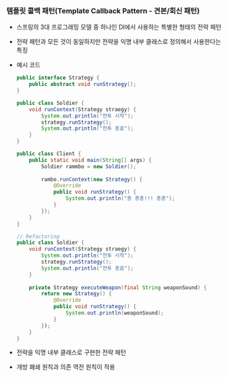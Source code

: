 ### 템플릿 콜백 패턴(Template Callback Pattern - 견본/회신 패턴)

- 스프링의 3대 프로그래밍 모델 중 하나인 DI에서 사용하는 특별한 형태의 전략 패턴
- 전략 패턴과 모든 것이 동일하지만 전략을 익명 내부 클래스로 정의해서 사용한다는 특징
- 예시 코드
    
    ```java
    public interface Strategy {
    	public abstract void runStrategy();
    }
    
    public class Soldier {
    	void runContext(Strategy straegy) {
    		System.out.println("전투 시작");
    		strategy.runStrategy();
    		System.out.println("전투 종료");
    	}
    }
    
    public class Client {
    	public static void main(String[] args) {
    		Soldier rammbo = new Soldier();
    		
    		rambo.runContext(new Strategy() {
    			@Override
    			public void runStrategy() {
    				System.out.println("총 총총!!! 총총");
    			}
    		});
    	}
    }
    
    // Refactoring
    public class Soldier {
    	void runContext(Strategy straegy) {
    		System.out.println("전투 시작");
    		strategy.runStrategy();
    		System.out.println("전투 종료");
    	}
    	
    	private Strategy executeWeapon(final String weaponSound) {
    		return new Strategy() {
    			@Override
    			public void runStrategy() {
    				System.out.println(weaponSound);
    			}
    		});
    	}
    }
    
    ```
    
- 전략을 익명 내부 클래스로 구현한 전략 패턴
- 개방 폐쇄 원칙과 의존 역전 원칙이 적용
